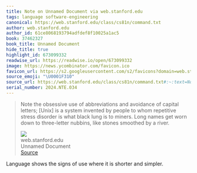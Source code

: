 ```yaml
---
title: Note on Unnamed Document via web.stanford.edu
tags: language software-engineering
canonical: https://web.stanford.edu/class/cs81n/command.txt
author: web.stanford.edu
author_id: 61ce8068193794adfdef8f10025a1ac5
book: 37462327
book_title: Unnamed Document
hide_title: true
highlight_id: 673099332
readwise_url: https://readwise.io/open/673099332
image: https://news.ycombinator.com/favicon.ico
favicon_url: https://s2.googleusercontent.com/s2/favicons?domain=web.stanford.edu
source_emoji: "\U0001F310"
source_url: https://web.stanford.edu/class/cs81n/command.txt#:~:text=Note%20the%20obsessive,by%20a%20river.
serial_number: 2024.NTE.034
---
```

> Note the obsessive use of abbreviations and avoidance of capital letters; [Unix] is a system invented by people to whom repetitive stress disorder is what black lung is to miners. Long names get worn down to three-letter nubbins, like stones smoothed by a river.
> <div class="quoteback-footer"><div class="quoteback-avatar"><img class="mini-favicon" src="https://s2.googleusercontent.com/s2/favicons?domain=web.stanford.edu"></div><div class="quoteback-metadata"><div class="metadata-inner"><span style="display:none">FROM:</span><div aria-label="web.stanford.edu" class="quoteback-author"> web.stanford.edu</div><div aria-label="Unnamed Document" class="quoteback-title"> Unnamed Document</div></div></div><div class="quoteback-backlink"><a target="_blank" aria-label="go to the full text of this quotation" rel="noopener" href="https://web.stanford.edu/class/cs81n/command.txt#:~:text=Note%20the%20obsessive,by%20a%20river." class="quoteback-arrow"> Source</a></div></div>

Language shows the signs of use where it is shorter and simpler.